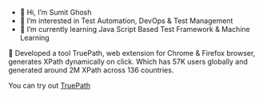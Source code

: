 - 👋 Hi, I’m Sumit Ghosh
- 👀 I’m interested in Test Automation, DevOps & Test Management
- 🌱 I’m currently learning Java Script Based Test Framework & Machine Learning

:rocket: Developed a tool TruePath, web extension for Chrome & Firefox browser, generates XPath dynamically on click. 
Which has 57K users globally and generated around 2M XPath across 136 countries. 

You can try out [TruePath](https://chrome.google.com/webstore/detail/truepath/mgjhkhhbkkldiihlajcnlfchfcmhipmn?hl=en)




<!---
gsumit1/gsumit1 is a ✨ special ✨ repository because its `README.md` (this file) appears on your GitHub profile.
You can click the Preview link to take a look at your changes.
--->
